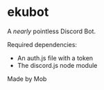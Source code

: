# ekubot

A *nearly* pointless Discord Bot.

Required dependencies:

- An auth.js file with a token
- The discord.js node module

Made by Mob
